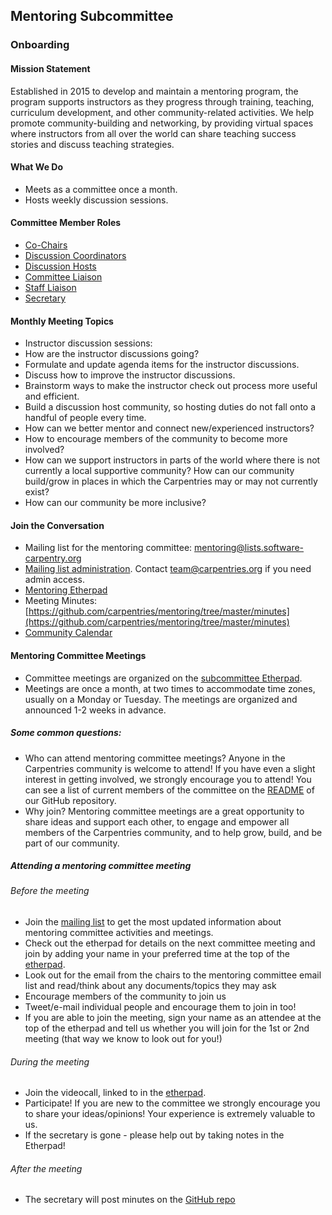 ## Mentoring Subcommittee

### Onboarding

#### Mission Statement
Established in 2015 to develop and maintain a mentoring program, the program supports instructors as they progress through training, teaching, curriculum development, and other community-related activities. We help promote community-building and networking, by providing virtual spaces where instructors from all over the world can share teaching success stories and discuss teaching strategies.

#### What We Do
* Meets as a committee once a month.
* Hosts weekly discussion sessions.

#### Committee Member Roles

- [Co-Chairs](../mentoring-subcommittee-roles/#co-chairs)
- [Discussion Coordinators](../mentoring-subcommittee-roles/#discussion-session-coordinators)
- [Discussion Hosts](../mentoring-subcommittee-roles/#discussion-hosts)
- [Committee Liaison](../mentoring-subcommittee-roles/#committee-liaisons)
- [Staff Liaison](../mentoring-subcommittee-roles/#staff-liaison)
- [Secretary](../mentoring-subcommittee-roles/#secretary)

#### Monthly Meeting Topics
* Instructor discussion sessions:
* How are the instructor discussions going?
* Formulate and update agenda items for the instructor discussions.
* Discuss how to improve the instructor discussions.
* Brainstorm ways to make the instructor check out process more useful and efficient.
* Build a discussion host community, so hosting duties do not fall onto a handful of people every time.
* How can we better mentor and connect new/experienced instructors?
* How to encourage members of the community to become more involved?
* How can we support instructors in parts of the world where there is not currently a local supportive community? How can our community build/grow in places in which the Carpentries may or may not currently exist?
* How can our community be more inclusive?

#### Join the Conversation
* Mailing list for the mentoring committee: mentoring@lists.software-carpentry.org
* [Mailing list administration](http://lists.software-carpentry.org/listinfo/mentoring).  Contact [team@carpentries.org](mailto:team@carptentries.org) if you need admin access.
* [Mentoring Etherpad](http://pad.software-carpentry.org/scf-mentoring)
* Meeting Minutes: [https://github.com/carpentries/mentoring/tree/master/minutes](https://github.com/carpentries/mentoring/tree/master/minutes)
* [Community Calendar](https://calendar.google.com/calendar/embed?src=oseuuoht0tvjbokgg3noh8c47g%40group.calendar.google.com)

#### Mentoring Committee Meetings
* Committee meetings are organized on the [subcommittee Etherpad](http://pad.software-carpentry.org/scf-mentoring).
* Meetings are once a month, at two times to accommodate time zones, usually on a Monday or Tuesday. The meetings are organized and announced 1-2 weeks in advance.
##### Some common questions:
* Who can attend mentoring committee meetings?
Anyone in the Carpentries community is welcome to attend! If you have even a slight interest in getting involved, we strongly encourage you to attend! You can see a list of current members of the committee on the [README](https://github.com/carpentries/mentoring/blob/master/README.md) of our GitHub repository.
* Why join?
Mentoring committee meetings are a great opportunity to share ideas and support each other, to engage and empower all members of the Carpentries community, and to help grow, build, and be part of our community.

##### Attending a mentoring committee meeting
###### Before the meeting
* Join the [mailing list](http://lists.software-carpentry.org/listinfo/mentoring) to get the most updated information about mentoring committee activities and meetings.
* Check out the etherpad for details on the next committee meeting and join by adding your name in your preferred time at the top of the [etherpad](http://pad.software-carpentry.org/scf-mentoring).
* Look out for the email from the chairs to the mentoring committee email list and read/think about any documents/topics they may ask
* Encourage members of the community to join us
* Tweet/e-mail individual people and encourage them to join in too!
* If you are able to join the meeting, sign your name as an attendee at the top of the etherpad and tell us whether you will join for the 1st or 2nd meeting (that way we know to look out for you!)

###### During the meeting
* Join the videocall, linked to in the [etherpad](http://pad.software-carpentry.org/scf-mentoring).
* Participate! If you are new to the committee we strongly encourage you to share your ideas/opinions! Your experience is extremely valuable to us.
* If the secretary is gone - please help out by taking notes in the Etherpad!

###### After the meeting

* The secretary will post minutes on the [GitHub repo](https://github.com/carpentries/mentoring/tree/master/minutes)

